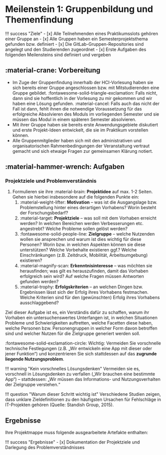 # Meilenstein 1: Gruppenbildung und Themenfindung

!!! success "Ziele"
    - [x] Alle Teilnehmenden eines Praktikumsslots gehören einer Gruppe an
    - [x] Alle Gruppen haben ein Semesterprojektsthema gefunden bzw. definiert
    - [x] Die GitLab-Gruppen-Repositories sind angelegt und den Studierenden zugeordnet
    - [x] Erste Aufgaben des folgenden Meilensteins sind definiert und vergeben  


## :material-crane: Vorbereitung

- Im Zuge der Gruppenfindung innerhalb der HCI-Vorlesung haben sie sich bereits einer Gruppe angeschlossen bzw. mit Mitstudierenden eine Gruppe gebildet. :fontawesome-solid-triangle-exclamation: Falls nicht, dann sind sie hoffentlich in der Vorlesung zu mir gekommen und wir haben eine Lösung gefunden. :material-cancel: Falls auch das nicht der Fall ist dann, fehlt ihnen die notwendige Voraussetzung für das erfolgreiche Absolvieren des Moduls im vorliegenden Semester und sie müssen das Modul in einem späteren Semester absolvieren.
- Mit ihrer Gruppe haben sie bereits erste Anwendungsgebiete diskutiert und erste Projekt-Ideen entwickelt, die sie im Praktikum vorstellen können.
- Alle Gruppenmitglieder haben sich mit den administrativen und organisatorischen Rahmenbedingungen der Veranstaltung vertraut gemacht und sich etwaige Fragen zur gemeinsamen Klärung notiert.


## :material-hammer-wrench: Aufgaben


### Projektziele und Problemverständnis
1. Formulieren sie ihre :material-brain: **Projektidee** auf max. 1-2 Seiten. Gehen sie hierbei insbesondere auf die folgenden Punkte ein:
   1. :material-weight-lifter: **Motivation** – was ist die Ausgangslage bzw. Problemstellung hinter eines derartigen Vorhabens? Worin besteht der Forschungsbedarf?
   2. :material-target: **Projektziele** – was soll mit dem Vorhaben erreicht werden? In welchen Bereichen werden Verbesserungen etc. angestrebt? Welche Probleme sollen gelöst werden?
   3. :fontawesome-solid-people-line: **Zielgruppe** – welche Nutzenden wollen sie ansprechen und warum ist dies wichtig für diese Personen? Worin bzw. in welchen Aspekten können sie diese unterstützen? Welche Vorbehalte existieren ggf.? Welche Einschränkungen (z.B. Zeitdruck, Mobilität, Arbeitsumgebung) existieren?
   4. :material-magnify-scan: **Erkenntnisinteresse** – was möchten sie herausfinden; was gilt es herauszufinden, damit das Vorhaben erfolgreich sein wird? Auf welche Fragen müssen Antworten gefunden werden?
   5. :material-trophy: **Erfolgskriterien** – an welchen Dingen bzw. Ergebnissen lässt sich der Erfolg ihres Vorhabens festmachen. Welche Kriterien sind für den (gewünschten) Erfolg ihres Vorhabens ausschlaggebend? 
   <!-- 5. :fontawesome-solid-person-dots-from-line: **Methodik** – welche User-Research-Methoden setzen sie ein, um verwertbare Erkenntnisse zu generieren bzw. um die relevanten Aspekte zu identifizieren? Bitte begründen sie ihre Entscheidung. -->


<!--
- Definieren sie für sich ein Projekt-Thema / eine Projekt-Idee, die sie im Zuge des Semesterprojekts verfolgen und bearbeiten möchten.
-->
<!-- ### Projektziel festlegen und Rahmenbedingungen klären -->
<!-- ### Zielklärung und Problemverständnis

Formulieren Sie zu Beginn klar, **welches Problem** durch das Projekt gelöst werden soll. -->

Ziel dieser Aufgabe ist es, ein Verständis dafür zu schaffen, warum ihr Vorhaben ein untersuchenswertes Unterfangen ist, in welchen Situationen Probleme und Schwierigkeiten auftretten, welche Facetten diese haben, welche Personen bzw. Personengruppen in welcher Form davon betroffen sind und welcher Nutzen für die Zielgruppe generiert werden soll.

<!-- Beschreiben Sie, welchen **Nutzen** die geplante Lösung für die Zielgruppe haben soll und definieren sie **Erfolgskriterien**. -->

<!-- Halten Sie Ihre **Projektziele und Erfolgskriterien** schriftlich fest. -->

:fontawesome-solid-exclamation-circle: Wichtig: Vermeiden Sie vorschnelle technische Festlegungen (z.B. „Wir entwickeln eine App mit dieser oder jener Funktion“) und konzentrieren Sie sich stattdessen auf das **zugrunde liegende Nutzungsproblem**.  

<!-- Formulieren sie die o.g. Punkte auf 1 - 2 Seiten, d.h., beschreiben sie präzise, welches Problem / welche Probleme gelöst werden sollen und nicht nur, was bzw. welche App entwickelt werden soll.  -->

!!! warning "Kein vorschnelles Lösungsdenken"
    Vermeiden sie es, vorschnell in Lösungsdenken zu verfallen („Wir brauchen eine bestimmte App“) – stattdessen: „Wir müssen das Informations- und Nutzungsverhalten der Zielgruppe verstehen.“

!!! question "Warum dieser Schritt wichtig ist"
    Verschiedene Studien zeigen, dass unklare Zieldefinitionen zu den häufigsten Ursachen für Fehlschläge in IT-Projekten gehören (Quelle: Standish Group, 2015).

## Ergebnisse

Ihre Projektmappe muss folgende ausgearbeitete Artefakte enthalten: 

!!! success "Ergebnisse"
    - [x] Dokumentation der Projektziele und Darlegung des Problemverständnisses


<!--
Ziel: Verständnis schaffen, warum das System entwickelt wird und welche Probleme gelöst werden sollen.

Aktivitäten:
- Stakeholder-Analyse (wer ist beteiligt, wer betroffen?)
- Identifikation technischer, organisatorischer und rechtlicher Randbedingungen
-->

<!--
Betrachten sie folgende Aspekte
- Problem
- betroffene
- Nutzungskontexte 
- Erkenntnisinteresse
- 
-->

<!--
### Erkenntnissinteresse definieren

Legen sie ausgehend von vorheriger Aufgabe dar, 
-->

<!--
### Nutzungskontextanalyse

Analysieren sie, in welchem **Umfeld** (physisch, sozial, organisatorisch, technisch) die zu entwickelnde App zukünftig eingesetzt werden soll.

Wichtige Fragen hierbei:

- Wer nutzt die App?
- Welche Aufgaben sollen unterstützt werden?
- Welche Einschränkungen (z.B. Zeitdruck, Mobilität, Arbeitsumgebung) bestehen?

!!! info 
    Kontextanalysen gelten laut ISO 9241-210 als Ausgangspunkt jedes nutzendenzentrierten Prozesses.  

    _Quelle: ISO 9241-210 (2019). "Ergonomics of Human–System Interaction – Human-centred Design for Interactive Systems"._
-->

<!--
### Nutzende und Nutzungskontexte verstehen

Ziel: Erfassen, wer die Nutzer:innen sind, was sie tun, wo und wie sie mit dem System interagieren.

Methoden:

User Research (Interviews, Beobachtungen, Kontextanalysen, Tagebuchstudien)

Erstellung von Personas und User Journey Maps

Kontextanalysen gemäß ISO 9241-210 (Aufgaben, Umgebung, Hilfsmittel, soziale & physische Faktoren)

Empirische Evidenz: Frühzeitiges Verständnis der Nutzenden reduziert spätere Fehlerkosten (Mao et al., 2005).
-->



<!-- ### 1. Zielklärung und Problemverständnis
- Formulieren Sie zu Beginn klar, **welches Problem** durch das Projekt gelöst werden soll.  
- Beschreiben Sie, **welchen Nutzen** die geplante Lösung für die Zielgruppe haben soll. 
- Vermeiden Sie vorschnelle technische Festlegungen (z.B. „Wir entwickeln eine App mit dieser oder jener Funktion“) und konzentrieren Sie sich stattdessen auf das **zugrunde liegende Nutzungsproblem**.   -->
<!--
- Halten Sie Ihre **Projektziele und Erfolgskriterien** schriftlich fest (z. B. in einem kurzen Projektexposé).  
-->
<!-- 
### 2. Stakeholder- und Nutzendenanalyse
- Identifizieren Sie alle **Stakeholder** des Projekts: Auftraggeber:innen, Nutzergruppen, Entwicklungsteam, Organisationen usw.  
- Unterscheiden Sie klar zwischen **Stakeholdern** (Interessenvertreter:innen) und **Nutzenden** (Personen, die mit dem System interagieren).  
- Dokumentieren Sie für jede identifizierte Gruppe ihre **Rollen, Bedürfnisse und Erwartungen**.   -->
<!--
- Erstellen Sie eine **Stakeholder-Map** oder ein **Akteursdiagramm**, um Zusammenhänge zu visualisieren. 
-->


<!-- ### 2. Nutzungskontext verstehen
- Recherchieren und beschreiben Sie, **in welchem Kontext** die zu entwickelnde App zukünftig eingesetzt werden soll (z.B. Arbeitsplatz, Mobil, Freizeit, Lernumgebung).  
- Beobachten oder befragen Sie ggf. potenzielle Nutzer:innen, um Aufgaben, Abläufe und Probleme zu verstehen.  
- Halten Sie fest:
    - Wer die Nutzer:innen sind  
    - Welche Aufgaben sie durchführen  
    - Welche Rahmenbedingungen bestehen (technisch, sozial, räumlich, emotional, etc.)   -->
<!--
- Entwickeln Sie anschließend **Nutzungsszenarien oder User Journeys**, um typische Abläufe zu visualisieren.  
-->

<!--
### Als Nachbereitung

TODOs
- Ergänzen: 1-2 Seiten Projektbeschreibung mit Erkenntnissinteresse

-->

<!-- 
Stimmen sie sich innerhalb des Teams zu folgenden Punkten ab und notieren sie diese auf 1-2 Seiten in der Projektmappe -->